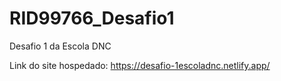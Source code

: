 # RID99766_Desafio1
Desafio 1 da Escola DNC

Link do site hospedado: https://desafio-1escoladnc.netlify.app/
